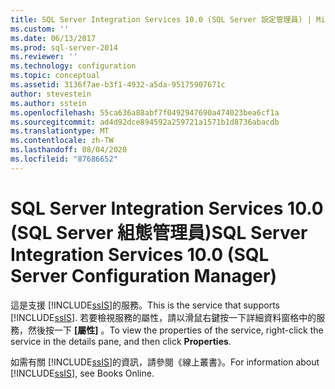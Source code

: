 ```yaml
---
title: SQL Server Integration Services 10.0 (SQL Server 設定管理員) | Microsoft Docs
ms.custom: ''
ms.date: 06/13/2017
ms.prod: sql-server-2014
ms.reviewer: ''
ms.technology: configuration
ms.topic: conceptual
ms.assetid: 3136f7ae-b3f1-4932-a5da-95175907671c
author: stevestein
ms.author: sstein
ms.openlocfilehash: 55ca636a88abf7f0492947690a474023bea6cf1a
ms.sourcegitcommit: ad4d92dce894592a259721a1571b1d8736abacdb
ms.translationtype: MT
ms.contentlocale: zh-TW
ms.lasthandoff: 08/04/2020
ms.locfileid: "87686652"
---
```

# <a name="sql-server-integration-services-100-sql-server-configuration-manager"></a><span data-ttu-id="b44e1-102">SQL Server Integration Services 10.0 (SQL Server 組態管理員)</span><span class="sxs-lookup"><span data-stu-id="b44e1-102">SQL Server Integration Services 10.0 (SQL Server Configuration Manager)</span></span>
  <span data-ttu-id="b44e1-103">這是支援 [!INCLUDE[ssIS](../../includes/ssis-md.md)]的服務。</span><span class="sxs-lookup"><span data-stu-id="b44e1-103">This is the service that supports [!INCLUDE[ssIS](../../includes/ssis-md.md)].</span></span> <span data-ttu-id="b44e1-104">若要檢視服務的屬性，請以滑鼠右鍵按一下詳細資料窗格中的服務，然後按一下 **[屬性]** 。</span><span class="sxs-lookup"><span data-stu-id="b44e1-104">To view the properties of the service, right-click the service in the details pane, and then click **Properties**.</span></span>  
  
 <span data-ttu-id="b44e1-105">如需有關 [!INCLUDE[ssIS](../../includes/ssis-md.md)]的資訊，請參閱《線上叢書》。</span><span class="sxs-lookup"><span data-stu-id="b44e1-105">For information about [!INCLUDE[ssIS](../../includes/ssis-md.md)], see Books Online.</span></span>  
  
  
